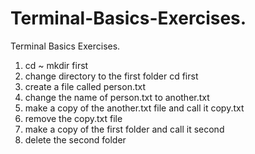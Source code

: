 # Terminal-Basics-Exercises.
Terminal Basics Exercises.

1.  cd ~ mkdir first
2. change directory to the first folder cd first
3. create a file called person.txt
4. change the name of person.txt to another.txt
5. make a copy of the another.txt file and call it copy.txt
6. remove the copy.txt file
7. make a copy of the first folder and call it second
8. delete the second folder
